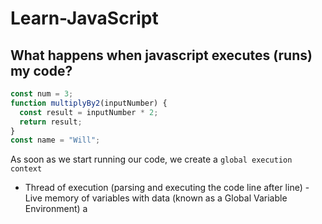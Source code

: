 # Learn-JavaScript

## What happens when javascript executes (runs) my code?

```javascript
const num = 3;
function multiplyBy2(inputNumber) {
  const result = inputNumber * 2;
  return result;
}
const name = "Will";
```

As soon as we start running our code, we create a `global execution context`

- Thread of execution (parsing and executing the code line after line) - Live memory of variables with data (known as a Global Variable Environment)
  a
